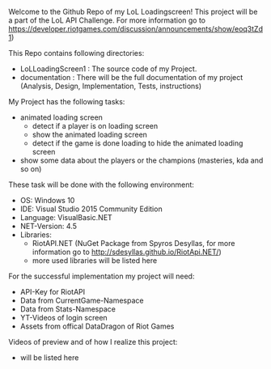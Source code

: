 Welcome to the Github Repo of my LoL Loadingscreen!
This project will be a part of the LoL API Challenge. For more information go to https://developer.riotgames.com/discussion/announcements/show/eoq3tZd1)

This Repo contains following directories:
- LoLLoadingScreen1 : The source code of my Project.
- documentation : There will be the full documentation of my project (Analysis, Design, Implementation, Tests, instructions)

My Project has the following tasks:
- animated loading screen
  - detect if a player is on loading screen
  - show the animated loading screen
  - detect if the game is done loading to hide the animated loading screen
- show some data about the players or the champions (masteries, kda and so on)

These task will be done with the following environment:
- OS: Windows 10
- IDE: Visual Studio 2015 Community Edition
- Language: VisualBasic.NET
- NET-Version: 4.5
- Libraries: 
  - RiotAPI.NET (NuGet Package from Spyros Desyllas, for more information go to http://sdesyllas.github.io/RiotApi.NET/)
  - more used libraries will be listed here

For the successful implementation my project will need:
- API-Key for RiotAPI
- Data from CurrentGame-Namespace
- Data from Stats-Namespace
- YT-Videos of login screen
- Assets from offical DataDragon of Riot Games

Videos of preview and of how I realize this project:
- will be listed here
